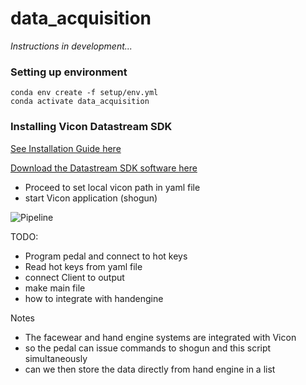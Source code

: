 # data_acquisition

_Instructions in development..._

### Setting up environment

    conda env create -f setup/env.yml
    conda activate data_acquisition


### Installing Vicon Datastream SDK

[See Installation Guide here](https://docs.vicon.com/display/DSSDK111/Vicon+DataStream+SDK+Quick+Start+Guide+for+Python)

[Download the Datastream SDK software here](https://www.vicon.com/software/datastream-sdk/)

- Proceed to set local vicon path in yaml file
- start Vicon application (shogun) 

![Pipeline](/img/pipeline.jpg)


TODO: 
- Program pedal and connect to hot keys
- Read hot keys from yaml file 
- connect Client to output 
- make main file 
- how to integrate with handengine 

Notes 
- The facewear and hand engine systems are integrated with Vicon 
- so the pedal can issue commands to shogun and this script simultaneously
- can we then store the data directly from hand engine in a list 